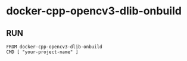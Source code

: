 # docker-cpp-opencv3-dlib-onbuild

## RUN
```
FROM docker-cpp-opencv3-dlib-onbuild
CMD [ "your-project-name" ]
```
